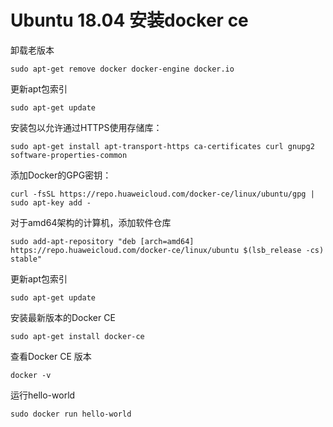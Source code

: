 # Ubuntu 18.04 安装docker ce
卸载老版本
```
sudo apt-get remove docker docker-engine docker.io
```
更新apt包索引
```
sudo apt-get update
```
安装包以允许通过HTTPS使用存储库：
```
sudo apt-get install apt-transport-https ca-certificates curl gnupg2 software-properties-common
```
添加Docker的GPG密钥：
```
curl -fsSL https://repo.huaweicloud.com/docker-ce/linux/ubuntu/gpg | sudo apt-key add -
```
对于amd64架构的计算机，添加软件仓库
```
sudo add-apt-repository "deb [arch=amd64] https://repo.huaweicloud.com/docker-ce/linux/ubuntu $(lsb_release -cs) stable"
```
更新apt包索引
```
sudo apt-get update
```
安装最新版本的Docker CE
```
sudo apt-get install docker-ce
```
查看Docker CE 版本
```
docker -v 
```
运行hello-world
```
sudo docker run hello-world
```
